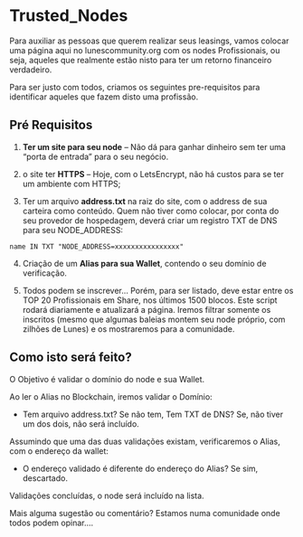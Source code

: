 # Trusted_Nodes

Para auxiliar as pessoas que querem realizar seus leasings, vamos colocar uma página aqui no lunescommunity.org com os nodes Profissionais, ou seja, aqueles que realmente estão nisto para ter um retorno financeiro verdadeiro.

Para ser justo com todos, criamos os seguintes pre-requisitos para identificar aqueles que fazem disto uma profissão.

## Pré Requisitos

1) **Ter um site para seu node** – Não dá para ganhar dinheiro sem ter uma “porta de entrada” para o seu negócio.

2) o site ter **HTTPS** – Hoje, com o LetsEncrypt, não há custos para se ter um ambiente com HTTPS;

3) Ter um arquivo **address.txt** na raiz do site, com o address de sua carteira como conteúdo. Quem não tiver como colocar, por conta do seu provedor de hospedagem, deverá criar um registro TXT de DNS para seu NODE_ADDRESS:

```name IN TXT "NODE_ADDRESS=xxxxxxxxxxxxxxxx"```

4) Criação de um **Alias para sua Wallet**, contendo o seu domínio de verificação.

5) Todos podem se inscrever… Porém, para ser listado, deve estar entre os TOP 20 Profissionais em Share, nos últimos 1500 blocos. Este script rodará diariamente e atualizará a página. Iremos filtrar somente os inscritos (mesmo que algumas baleias montem seu node próprio, com zilhões de Lunes) e os mostraremos para a comunidade.

## Como isto será feito?

O Objetivo é validar o domínio do node e sua Wallet. 

Ao ler o Alias no Blockchain, iremos validar o Domínio:
* Tem arquivo address.txt? Se não tem, Tem TXT de DNS? Se, não tiver um dos dois, não será incluído.

Assumindo que uma das duas validações existam, verificaremos o Alias, com o endereço da wallet:
* O endereço validado é diferente do endereço do Alias? Se sim, descartado.

Validações concluídas, o node será incluído na lista.

Mais alguma sugestão ou comentário? Estamos numa comunidade onde todos podem opinar….

